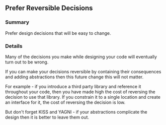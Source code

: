 ## Prefer Reversible Decisions

### Summary

Prefer design decisions that will be easy to change.

### Details

Many of the decisions you make while designing your code will eventually turn out to be wrong.

If you can make your decisions reversible by containing their consequences and adding abstractions then this future change this will not matter.

For example - if you introduce a third party library and reference it throughout your code, then you have made high the cost of reversing the decision to use that library. If you constrain it to a single location and create an interface for it, the cost of reversing the decision is low.

But don't forget KISS and YAGNI - if your abstractions complicate the design then it is better to leave them out.
